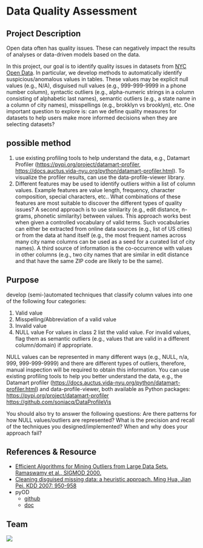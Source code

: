 # Data Quality Assessment 
## Project Description
Open data often has quality issues. These can negatively impact the results of analyses or data-driven models based on the data.  

In this project, our goal is to identify quality issues in datasets from [NYC Open Data](https://opendata.cityofnewyork.us). In particular, we develop methods to automatically identify suspicious/anomalous values in tables.  These values may be explicit null values (e.g., N/A), disguised null values (e.g., 999-999-9999 in a phone number column), syntactic outliers (e.g., alpha-numeric strings in a column consisting of alphabetic last names), semantic outliers (e.g., a state name in a column of city names), misspellings (e.g., brokklyn vs brooklyn), etc. One important question to explore is: can we define quality measures for datasets to help users make more informed decisions when they are selecting datasets?

## possible method
1. use existing profiling tools to help understand the data, e.g., Datamart Profiler (https://pypi.org/project/datamart-profiler, https://docs.auctus.vida-nyu.org/python/datamart-profiler.html). To visualize the profiler results, can use the data-profile-viewer library. 
2. Different features may be used to identify outliers within a list of column values. Example features are value length, frequency, character composition, special characters, etc.. What combinations of these features are most suitable to discover the different types of quality issues? A second approach is to use similarity (e.g., edit distance, n-grams, phonetic similarity) between values. This approach works best when given a controlled vocabulary of valid terms. Such vocabularies can either be extracted from online data sources (e.g., list of US cities) or from the data at hand itself (e.g., the most frequent names across many city name columns can be used as a seed for a curated list of city names). A third source of information is the co-occurrence with values in other columns (e.g., two city names that are similar in edit distance and that have the same ZIP code are likely to be the same).

## Purpose
develop (semi-)automated techniques that classify column values into one of the following four categories:
1) Valid value
2) Misspelling/Abbreviation of a valid value
3) Invalid value
4) NULL value
For values in class 2 list the valid value. For invalid values, flag them as semantic outliers (e.g., values that are valid in a different column/domain) if appropriate.

NULL values can be represented in many different ways (e.g., NULL, n/a, 999, 999-999-9999) and there are different types of outliers, therefore, manual inspection will be required to obtain this information. You can use existing profiling tools to help you better understand the data, e.g., the Datamart profiler (https://docs.auctus.vida-nyu.org/python/datamart-profiler.html) and data-profile-viewer, both available as Python packages:
https://pypi.org/project/datamart-profiler
https://github.com/soniacq/DataProfileVis

You should also try to answer the following questions:
Are there patterns for how NULL values/outliers are represented?
What is the precision and recall of the techniques you designed/implemented?
When and why does your approach fail?

## References & Resource
+ [Efficient Algorithms for Mining Outliers from Large Data Sets. Ramaswamy et al., SIGMOD 2000.](https://dl.acm.org/doi/abs/10.1145/342009.335437) 
+ [Cleaning disguised missing data: a heuristic approach. Ming Hua, Jian Pei. KDD 2007: 950-958](https://web.archive.org/web/20070824063404id_/http:/www.cs.sfu.ca/~jpei/publications/dmv-kdd07.pdf)
+ pyOD
  + [github](https://github.com/yzhao062/pyod)
  + [doc](https://pyod.readthedocs.io/en/latest/)

## Team
<a href="https://github.com/Iris-Song/PerHapS/graphs/contributors">
  <img src="https://contrib.rocks/image?repo=Iris-Song/PerHapS&columns=5&max=10"/>
</a>